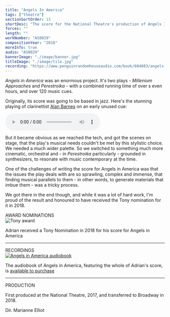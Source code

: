 ```yaml
---
title: "Angels In America"
tags: ["theatre"]
sectionSortOrder: 13
shortDesc: "The score for the National Theatre's production of Angels In America"
forces: ""
length: ""
workNumber: "AS0029"
compositionYear: "2018"
moreInfo: true
audio: "AS0029"
bannerImage: "./image/banner.jpg"
titleImage: "./image/tile.jpg"
recording: "https://www.penguinrandomhouseaudio.com/book/604083/angels-in-america/"
---
```


<div class="pdMainContent">
    <p>
       <i>Angels in America</i> was an enormous project. It's two plays - <i>Millenium Approaches</i> and <i>Perestroika</i> - with a combined running time of over s even hours, and over 120 music cues. </p>
    <p>
        Originally, its score was going to be based in jazz. Here's the stunning playing of clarinettist <a href="https://www.alanbarnesjazz.com/"> Alan Barnes</a> on an early unused cue:<br /></p>
     <div class="flex items-center justify-center">
        <audio src="/public/AS0029-extra/audio/AiA Jazz SC38.mp3" controls />
    </div>
    <p>But it became obvious as we reached the tech, and got the scenes on stage, that the play's musical needs couldn't be met by this stylistic choice. We needed a much wider palette. So we switched to something much more cinematic, orchestral and - in <i>Perestroika</i> particularly - grounded in synthesizers, to resonate with music contemporary at the time.
    </p>
    <p>
      One of the challenges of writing the score for Angels in America was that the issues the play deals with are so sprawling, complex and immense, that finding musical parallels to them - in other words, to generate materials that imbue them - was a tricky process.
    </p>
    <p>
      We got there in the end though, and while it was a lot of hard work, I'm proud of the result and honoured to have received the Tony nomination for it in 2018.
    </p>
</div>

<div class="pdSidebar">
    <div class="pdSidebarSection">
        <div class="pdSidebarSectionTitle" style="color: #{{ projectColour }}">AWARD NOMINATIONS</div>
        <div class="pdSidebarImage">
             <img src="/images/misc/TonyAward200x200.png" alt="Tony award">
        </div>
         <p>Adrian received a Tony Nomination in 2018 for his score for Angels in America</p>
    </div>
    <hr />
    <div class="pdSidebarSection">
        <div class="pdSidebarSectionTitle" style="color: #{{ projectColour }}">RECORDINGS</div>
        <div class="pdSidebarImage">
          <a href="https://www.penguinrandomhouseaudio.com/book/604083/angels-in-america/"><img src="/works/P0029/image/AiA audiobook.jpg" alt="Angels in America audiobook"></a>
        </div>
        <p>The audiobook of Angels in America, featuring the whole of Adrian's score, is <a href="https://www.penguinrandomhouseaudio.com/book/604083/angels-in-america/">available to purchase</a></p>
    </div>
    <hr />
    <div class="pdSidebarSection">
      <div class="pdSidebarSectionTitle" style="color: #{{ projectColour }}">PRODUCTION</div>
       <p>First produced at the National Theatre, 2017, and transferred to Broadway in 2018.</p>
      <p>Dir. Marianne Elliot</p> 
    </div>
</div>
